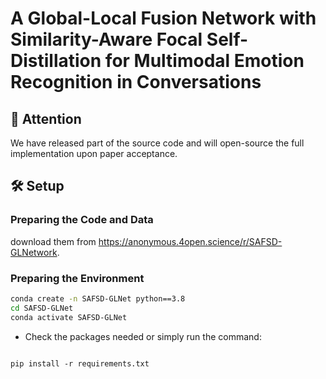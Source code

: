 # A Global-Local Fusion Network with Similarity-Aware Focal Self-Distillation for Multimodal Emotion Recognition in Conversations

## 🙏 Attention
We have released part of the source code and will open-source the full implementation upon paper acceptance.

## 🛠️ Setup

### Preparing the Code and Data
download them from https://anonymous.4open.science/r/SAFSD-GLNetwork.

### Preparing the Environment
```bash
conda create -n SAFSD-GLNet python==3.8
cd SAFSD-GLNet
conda activate SAFSD-GLNet
```
- Check the packages needed or simply run the command:
```console

pip install -r requirements.txt
```


